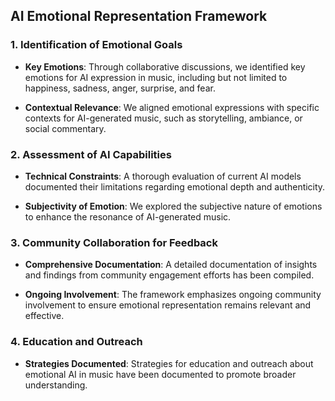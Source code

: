 ## AI Emotional Representation Framework

### 1. Identification of Emotional Goals
- **Key Emotions**: Through collaborative discussions, we identified key emotions for AI expression in music, including but not limited to happiness, sadness, anger, surprise, and fear.

- **Contextual Relevance**: We aligned emotional expressions with specific contexts for AI-generated music, such as storytelling, ambiance, or social commentary.

### 2. Assessment of AI Capabilities
- **Technical Constraints**: A thorough evaluation of current AI models documented their limitations regarding emotional depth and authenticity. 

- **Subjectivity of Emotion**: We explored the subjective nature of emotions to enhance the resonance of AI-generated music.

### 3. Community Collaboration for Feedback
- **Comprehensive Documentation**: A detailed documentation of insights and findings from community engagement efforts has been compiled.

- **Ongoing Involvement**: The framework emphasizes ongoing community involvement to ensure emotional representation remains relevant and effective.

### 4. Education and Outreach
- **Strategies Documented**: Strategies for education and outreach about emotional AI in music have been documented to promote broader understanding.